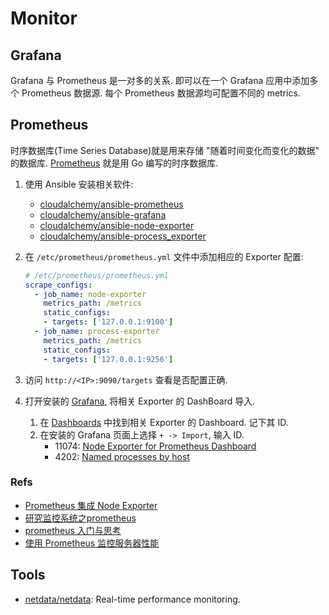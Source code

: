 # Monitor
## Grafana
Grafana 与 Prometheus 是一对多的关系. 即可以在一个 Grafana 应用中添加多个 Prometheus 数据源. 每个 Prometheus 数据源均可配置不同的 metrics.

## Prometheus
时序数据库(Time Series Database)就是用来存储 "随着时间变化而变化的数据" 的数据库.
[Prometheus](https://prometheus.io/) 就是用 Go 编写的时序数据库.

1. 使用 Ansible 安装相关软件:
    * [cloudalchemy/ansible-prometheus](https://github.com/cloudalchemy/ansible-prometheus)
    * [cloudalchemy/ansible-grafana](https://github.com/cloudalchemy/ansible-grafana)
    * [cloudalchemy/ansible-node-exporter](https://github.com/cloudalchemy/ansible-node-exporter)
    * [cloudalchemy/ansible-process_exporter](https://github.com/cloudalchemy/ansible-process_exporter)

1. 在 `/etc/prometheus/prometheus.yml` 文件中添加相应的 Exporter 配置:

    ```yaml
    # /etc/prometheus/prometheus.yml
    scrape_configs:
      - job_name: node-exporter
        metrics_path: /metrics
        static_configs:
        - targets: ['127.0.0.1:9100']
      - job_name: process-exporter
        metrics_path: /metrics
        static_configs:
        - targets: ['127.0.0.1:9256']
    ```

1. 访问 `http://<IP>:9090/targets` 查看是否配置正确.
2. 打开安装的 [Grafana](http://<IP>:3000), 将相关 Exporter 的 DashBoard 导入.
    1. 在 [Dashboards](https://grafana.com/grafana/dashboards) 中找到相关 Exporter 的 Dashboard. 记下其 ID.
    2. 在安装的 Grafana 页面上选择 `+ -> Import`, 输入 ID.
        * 11074: [Node Exporter for Prometheus Dashboard](https://grafana.com/grafana/dashboards/11074)
        * 4202: [Named processes by host](https://grafana.com/grafana/dashboards/4202)


### Refs
* [Prometheus 集成 Node Exporter](https://juejin.im/post/5d54bc80f265da03a6531063)
* [研究监控系统之prometheus](https://jeremyxu2010.github.io/2018/08/%E7%A0%94%E7%A9%B6%E7%9B%91%E6%8E%A7%E7%B3%BB%E7%BB%9F%E4%B9%8Bprometheus/)
* [prometheus 入门与思考](http://tech.dianwoda.com/2018/08/15/prometheus-ru-men-yu-si-kao/)
* [使用 Prometheus 监控服务器性能](https://cjting.me/2017/03/12/use-prometheus-to-monitor-server/)

## Tools
* [netdata/netdata](https://github.com/netdata/netdata): Real-time performance monitoring.